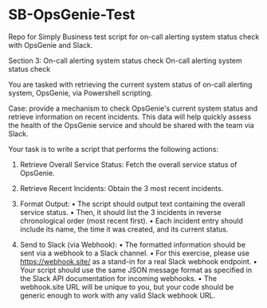 # SB-OpsGenie-Test
Repo for Simply Business test script for on-call alerting system status check with OpsGenie and Slack.

Section 3: On-call alerting system status check
On-call alerting system status check

You are tasked with retrieving the current system status of on-call alerting system, OpsGenie, via Powershell scripting.

Case: provide a mechanism to check OpsGenie's current system status and retrieve information on recent incidents. This data will help quickly assess the health of the OpsGenie service and should be shared with the team via Slack.

Your task is to write a script that performs the following actions: 

1. Retrieve Overall Service Status: Fetch the overall service status of OpsGenie. 
2. Retrieve Recent Incidents: Obtain the 3 most recent incidents. 
3. Format Output:
•	The script should output text containing the overall service status. 
•	Then, it should list the 3 incidents in reverse chronological order (most recent first). 
•	Each incident entry should include its name, the time it was created, and its current status. 

4. Send to Slack (via Webhook):
•	The formatted information should be sent via a webhook to a Slack channel. 
•	For this exercise, please use https://webhook.site/ as a stand-in for a real Slack webhook endpoint. 
•	Your script should use the same JSON message format as specified in the Slack API documentation for incoming webhooks. 
•	The webhook.site URL will be unique to you, but your code should be generic enough to work with any valid Slack webhook URL. 
